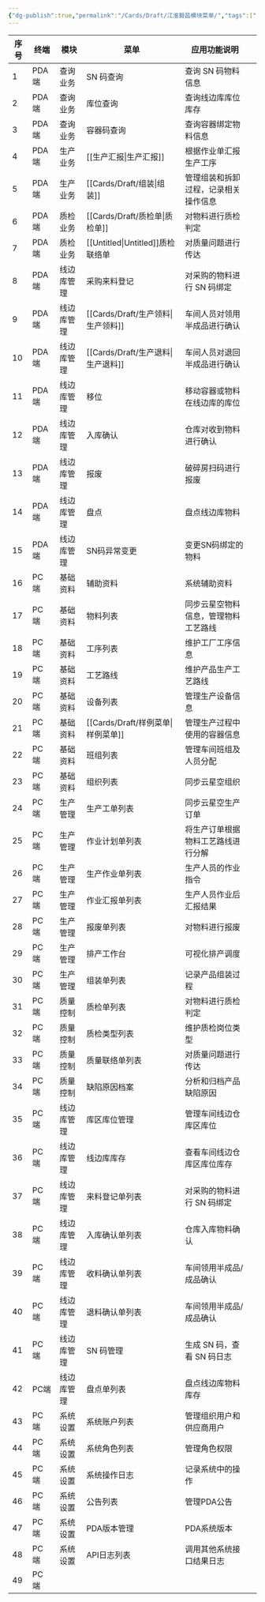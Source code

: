 ```yaml
---
{"dg-publish":true,"permalink":"/Cards/Draft/江淮毅昌模块菜单/","tags":["江淮毅昌/蝶创I-MES/MES"]}
---
```


| **序号** | **终端** | **模块** | **菜单**            | **应用功能说明**         |     |
| ------ | ------ | ------ | ----------------- | ------------------ | --- |
| 1      | PDA 端  | 查询业务   | SN 码查询            | 查询 SN 码物料信息        |     |
| 2      | PDA 端  | 查询业务   | 库位查询              | 查询线边库库位库存          |     |
| 3      | PDA 端  | 查询业务   | 容器码查询             | 查询容器绑定物料信息         |     |
| 4      | PDA 端  | 生产业务   | [[生产汇报\|生产汇报]]          | 根据作业单汇报生产工序        |     |
| 5      | PDA 端  | 生产业务   | [[Cards/Draft/组装\|组装]]            | 管理组装和拆卸过程，记录相关操作信息 |     |
| 6      | PDA 端  | 质检业务   | [[Cards/Draft/质检单\|质检单]]           | 对物料进行质检判定          |     |
| 7      | PDA 端  | 质检业务   | [[Untitled\|Untitled]]质检联络单 | 对质量问题进行传达          |     |
| 8      | PDA 端  | 线边库管理  | 采购来料登记            | 对采购的物料进行 SN 码绑定    |     |
| 9      | PDA 端  | 线边库管理  | [[Cards/Draft/生产领料\|生产领料]]          | 车间人员对领用半成品进行确认     |     |
| 10     | PDA 端  | 线边库管理  | [[Cards/Draft/生产退料\|生产退料]]          | 车间人员对退回半成品进行确认     |     |
| 11     | PDA 端  | 线边库管理  | 移位                | 移动容器或物料在线边库的库位     |     |
| 12     | PDA 端  | 线边库管理  | 入库确认              | 仓库对收到物料进行确认        |     |
| 13     | PDA 端  | 线边库管理  | 报废                | 破碎房扫码进行报废          |     |
| 14     | PDA 端  | 线边库管理  | 盘点                | 盘点线边库物料            |     |
| 15     | PDA 端  | 线边库管理  | SN码异常变更           | 变更SN码绑定的物料         |     |
| 16     | PC 端   | 基础资料   | 辅助资料              | 系统辅助资料             |     |
| 17     | PC 端   | 基础资料   | 物料列表              | 同步云星空物料信息，管理物料工艺路线 |     |
| 18     | PC 端   | 基础资料   | 工序列表              | 维护工厂工序信息           |     |
| 19     | PC 端   | 基础资料   | 工艺路线              | 维护产品生产工艺路线         |     |
| 20     | PC 端   | 基础资料   | 设备列表              | 管理生产设备信息           |     |
| 21     | PC 端   | 基础资料   | [[Cards/Draft/样例菜单\|样例菜单]]          | 管理生产过程中使用的容器信息     |     |
| 22     | PC 端   | 基础资料   | 班组列表              | 管理车间班组及人员分配        |     |
| 23     | PC 端   | 基础资料   | 组织列表              | 同步云星空组织            |     |
| 24     | PC 端   | 生产管理   | 生产工单列表            | 同步云星空生产订单          |     |
| 25     | PC 端   | 生产管理   | 作业计划单列表           | 将生产订单根据物料工艺路线进行分解  |     |
| 26     | PC 端   | 生产管理   | 生产作业单列表           | 生产人员的作业指令          |     |
| 27     | PC 端   | 生产管理   | 作业汇报单列表           | 生产人员作业后汇报结果        |     |
| 28     | PC 端   | 生产管理   | 报废单列表             | 对物料进行报废            |     |
| 29     | PC 端   | 生产管理   | 排产工作台             | 可视化排产调度            |     |
| 30     | PC 端   | 生产管理   | 组装单列表             | 记录产品组装过程           |     |
| 31     | PC 端   | 质量控制   | 质检单列表             | 对物料进行质检判定          |     |
| 32     | PC 端   | 质量控制   | 质检类型列表            | 维护质检岗位类型           |     |
| 33     | PC 端   | 质量控制   | 质量联络单列表           | 对质量问题进行传达          |     |
| 34     | PC 端   | 质量控制   | 缺陷原因档案            | 分析和归档产品缺陷原因        |     |
| 35     | PC 端   | 线边库管理  | 库区库位管理            | 管理车间线边仓库区库位        |     |
| 36     | PC 端   | 线边库管理  | 线边库库存             | 查看车间线边仓库区库位库存      |     |
| 37     | PC 端   | 线边库管理  | 来料登记单列表           | 对采购的物料进行 SN 码绑定    |     |
| 38     | PC 端   | 线边库管理  | 入库确认单列表           | 仓库入库物料确认           |     |
| 39     | PC 端   | 线边库管理  | 收料确认单列表           | 车间领用半成品/成品确认       |     |
| 40     | PC 端   | 线边库管理  | 退料确认单列表           | 车间领用半成品/成品确认       |     |
| 41     | PC 端   | 线边库管理  | SN 码管理            | 生成 SN 码，查看 SN 码日志  |     |
| 42     | PC端    | 线边库管理  | 盘点单列表             | 盘点线边库物料库存          |     |
| 43     | PC 端   | 系统设置   | 系统账户列表            | 管理组织用户和供应商用户       |     |
| 44     | PC 端   | 系统设置   | 系统角色列表            | 管理角色权限             |     |
| 45     | PC 端   | 系统设置   | 系统操作日志            | 记录系统中的操作           |     |
| 46     | PC 端   | 系统设置   | 公告列表              | 管理PDA公告            |     |
| 47     | PC 端   | 系统设置   | PDA版本管理           | PDA系统版本            |     |
| 48     | PC 端   | 系统设置   | API日志列表           | 调用其他系统接口结果日志       |     |
| 49     | PC 端   |        |                   |                    |     |